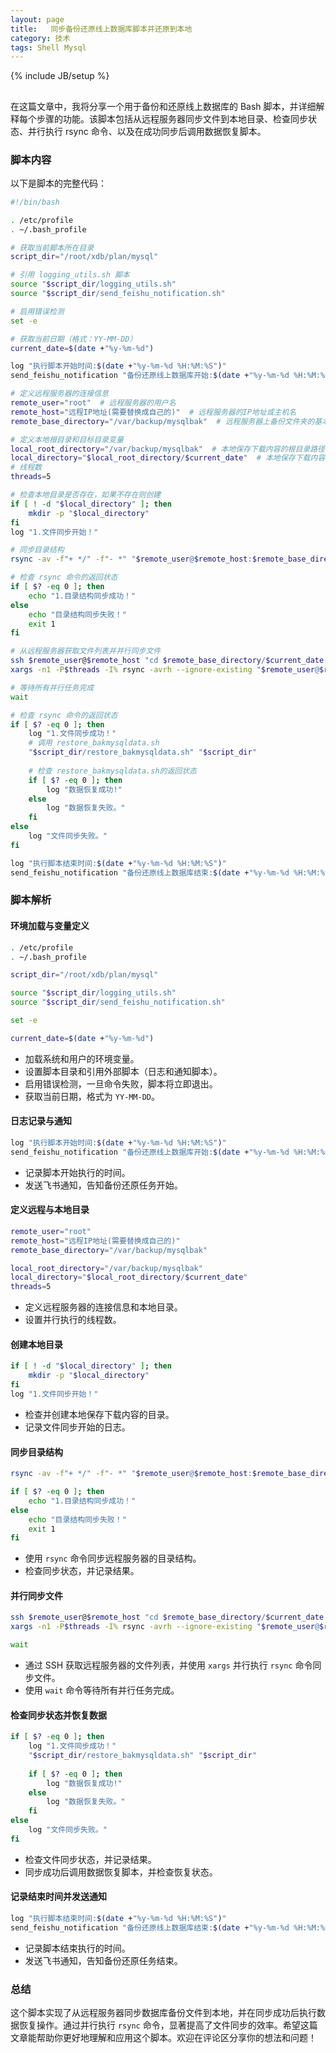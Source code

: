 ```yaml
---
layout: page
title:   同步备份还原线上数据库脚本并还原到本地
category: 技术
tags: Shell Mysql
---
```

{% include JB/setup %}

## 

在这篇文章中，我将分享一个用于备份和还原线上数据库的 Bash 脚本，并详细解释每个步骤的功能。该脚本包括从远程服务器同步文件到本地目录、检查同步状态、并行执行 rsync 命令、以及在成功同步后调用数据恢复脚本。

### 脚本内容

以下是脚本的完整代码：

```bash
#!/bin/bash

. /etc/profile
. ~/.bash_profile

# 获取当前脚本所在目录
script_dir="/root/xdb/plan/mysql"

# 引用 logging_utils.sh 脚本
source "$script_dir/logging_utils.sh"
source "$script_dir/send_feishu_notification.sh"

# 启用错误检测
set -e

# 获取当前日期（格式：YY-MM-DD）
current_date=$(date +"%y-%m-%d")

log "执行脚本开始时间:$(date +"%y-%m-%d %H:%M:%S")"
send_feishu_notification "备份还原线上数据库开始:$(date +"%y-%m-%d %H:%M:%S")"

# 定义远程服务器的连接信息
remote_user="root"  # 远程服务器的用户名
remote_host="远程IP地址(需要替换成自己的)"  # 远程服务器的IP地址或主机名
remote_base_directory="/var/backup/mysqlbak"  # 远程服务器上备份文件夹的基本路径

# 定义本地根目录和目标目录变量
local_root_directory="/var/backup/mysqlbak"  # 本地保存下载内容的根目录路径
local_directory="$local_root_directory/$current_date"  # 本地保存下载内容的目录路径
# 线程数
threads=5

# 检查本地目录是否存在，如果不存在则创建
if [ ! -d "$local_directory" ]; then
    mkdir -p "$local_directory"
fi
log "1.文件同步开始！"

# 同步目录结构
rsync -av -f"+ */" -f"- *" "$remote_user@$remote_host:$remote_base_directory/$current_date/" "$local_directory"

# 检查 rsync 命令的返回状态
if [ $? -eq 0 ]; then
    echo "1.目录结构同步成功！"
else
    echo "目录结构同步失败！"
    exit 1
fi

# 从远程服务器获取文件列表并并行同步文件
ssh $remote_user@$remote_host "cd $remote_base_directory/$current_date && find . -type f" | \
xargs -n1 -P$threads -I% rsync -avrh --ignore-existing "$remote_user@$remote_host:$remote_base_directory/$current_date/%" "$local_directory/%"

# 等待所有并行任务完成
wait

# 检查 rsync 命令的返回状态
if [ $? -eq 0 ]; then
    log "1.文件同步成功！"
    # 调用 restore_bakmysqldata.sh
    "$script_dir/restore_bakmysqldata.sh" "$script_dir"
    
    # 检查 restore_bakmysqldata.sh的返回状态
    if [ $? -eq 0 ]; then
        log "数据恢复成功!"
    else
        log "数据恢复失败。"
    fi
else
    log "文件同步失败。"
fi

log "执行脚本结束时间:$(date +"%y-%m-%d %H:%M:%S")"
send_feishu_notification "备份还原线上数据库结束:$(date +"%y-%m-%d %H:%M:%S")"
```

### 脚本解析

#### 环境加载与变量定义

```bash
. /etc/profile
. ~/.bash_profile

script_dir="/root/xdb/plan/mysql"

source "$script_dir/logging_utils.sh"
source "$script_dir/send_feishu_notification.sh"

set -e

current_date=$(date +"%y-%m-%d")
```

- 加载系统和用户的环境变量。
- 设置脚本目录和引用外部脚本（日志和通知脚本）。
- 启用错误检测，一旦命令失败，脚本将立即退出。
- 获取当前日期，格式为 `YY-MM-DD`。

#### 日志记录与通知

```bash
log "执行脚本开始时间:$(date +"%y-%m-%d %H:%M:%S")"
send_feishu_notification "备份还原线上数据库开始:$(date +"%y-%m-%d %H:%M:%S")"
```

- 记录脚本开始执行的时间。
- 发送飞书通知，告知备份还原任务开始。

#### 定义远程与本地目录

```bash
remote_user="root"
remote_host="远程IP地址(需要替换成自己的)"
remote_base_directory="/var/backup/mysqlbak"

local_root_directory="/var/backup/mysqlbak"
local_directory="$local_root_directory/$current_date"
threads=5
```

- 定义远程服务器的连接信息和本地目录。
- 设置并行执行的线程数。

#### 创建本地目录

```bash
if [ ! -d "$local_directory" ]; then
    mkdir -p "$local_directory"
fi
log "1.文件同步开始！"
```

- 检查并创建本地保存下载内容的目录。
- 记录文件同步开始的日志。

#### 同步目录结构

```bash
rsync -av -f"+ */" -f"- *" "$remote_user@$remote_host:$remote_base_directory/$current_date/" "$local_directory"

if [ $? -eq 0 ]; then
    echo "1.目录结构同步成功！"
else
    echo "目录结构同步失败！"
    exit 1
fi
```

- 使用 `rsync` 命令同步远程服务器的目录结构。
- 检查同步状态，并记录结果。

#### 并行同步文件

```bash
ssh $remote_user@$remote_host "cd $remote_base_directory/$current_date && find . -type f" | \
xargs -n1 -P$threads -I% rsync -avrh --ignore-existing "$remote_user@$remote_host:$remote_base_directory/$current_date/%" "$local_directory/%"

wait
```

- 通过 SSH 获取远程服务器的文件列表，并使用 `xargs` 并行执行 `rsync` 命令同步文件。
- 使用 `wait` 命令等待所有并行任务完成。

#### 检查同步状态并恢复数据

```bash
if [ $? -eq 0 ]; then
    log "1.文件同步成功！"
    "$script_dir/restore_bakmysqldata.sh" "$script_dir"
    
    if [ $? -eq 0 ]; then
        log "数据恢复成功!"
    else
        log "数据恢复失败。"
    fi
else
    log "文件同步失败。"
fi
```

- 检查文件同步状态，并记录结果。
- 同步成功后调用数据恢复脚本，并检查恢复状态。

#### 记录结束时间并发送通知

```bash
log "执行脚本结束时间:$(date +"%y-%m-%d %H:%M:%S")"
send_feishu_notification "备份还原线上数据库结束:$(date +"%y-%m-%d %H:%M:%S")"
```

- 记录脚本结束执行的时间。
- 发送飞书通知，告知备份还原任务结束。

### 总结

这个脚本实现了从远程服务器同步数据库备份文件到本地，并在同步成功后执行数据恢复操作。通过并行执行 `rsync` 命令，显著提高了文件同步的效率。希望这篇文章能帮助你更好地理解和应用这个脚本。欢迎在评论区分享你的想法和问题！